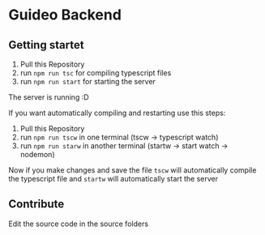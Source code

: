 # Guideo Backend

## Getting startet

1. Pull this Repository
2. run `npm run tsc` for compiling typescript files
3. run `npm run start` for starting the server

The server is running :D

If you want automatically compiling and restarting use this steps:
1. Pull this Repository
2. run `npm run tscw` in one terminal (tscw -> typescript watch)
3. run `npm run starw` in another terminal (startw -> start watch -> nodemon)

Now if you make changes and save the file `tscw` will automatically compile the typescript file and `startw` will automatically start the server  

## Contribute

Edit the source code in the source folders